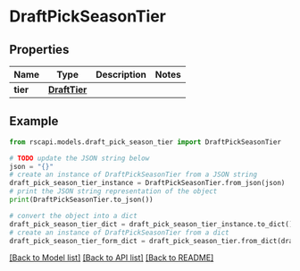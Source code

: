# DraftPickSeasonTier


## Properties

Name | Type | Description | Notes
------------ | ------------- | ------------- | -------------
**tier** | [**DraftTier**](DraftTier.md) |  | 

## Example

```python
from rscapi.models.draft_pick_season_tier import DraftPickSeasonTier

# TODO update the JSON string below
json = "{}"
# create an instance of DraftPickSeasonTier from a JSON string
draft_pick_season_tier_instance = DraftPickSeasonTier.from_json(json)
# print the JSON string representation of the object
print(DraftPickSeasonTier.to_json())

# convert the object into a dict
draft_pick_season_tier_dict = draft_pick_season_tier_instance.to_dict()
# create an instance of DraftPickSeasonTier from a dict
draft_pick_season_tier_form_dict = draft_pick_season_tier.from_dict(draft_pick_season_tier_dict)
```
[[Back to Model list]](../README.md#documentation-for-models) [[Back to API list]](../README.md#documentation-for-api-endpoints) [[Back to README]](../README.md)


